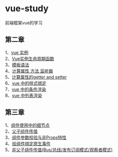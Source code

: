 # vue-study
前端框架vue的学习

## 第二章  
1、[vue 实例](https://github.com/szjzszjz/vue-study/blob/master/two/index.0.html)  
2、[Vue实例生命周期函数](https://github.com/szjzszjz/vue-study/blob/master/two/index.1.html)  
3、[模板语法](https://github.com/szjzszjz/vue-study/blob/master/two/index.2.html)  
4、[计算属性 方法 监听器](https://github.com/szjzszjz/vue-study/blob/master/two/index.3.html)  
5、[计算属性的getter and setter](https://github.com/szjzszjz/vue-study/blob/master/two/index.4.html)  
6、[vue 中的样式绑定](https://github.com/szjzszjz/vue-study/blob/master/two/index.5.html)  
7、[vue 中的条件渲染](https://github.com/szjzszjz/vue-study/blob/master/two/index.7.html)  
8、[vue 中列表渲染](https://github.com/szjzszjz/vue-study/blob/master/two/index.8.html)  
## 第三章  
1、[组件使用中的细节点](https://github.com/szjzszjz/vue-study/blob/master/three/index.0.html)  
2、[父子组件传值](https://github.com/szjzszjz/vue-study/blob/master/three/index.1.htm)  
3、[组件参数校验与非Props特性](https://github.com/szjzszjz/vue-study/blob/master/three/index.2.htm)  
4、[给组件绑定原生事件](https://github.com/szjzszjz/vue-study/blob/master/three/index.3.htm)  
5、[非父子组件传值(Bus/总线/发布订阅模式/观察者模式)](https://github.com/szjzszjz/vue-study/blob/master/three/index.4.htm)  
